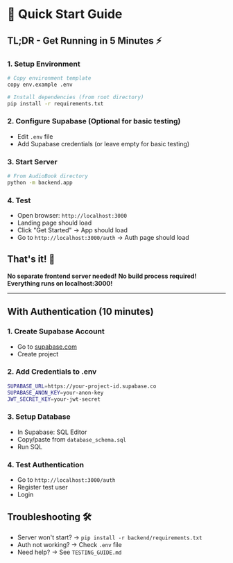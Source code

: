 # 🚀 Quick Start Guide

## **TL;DR - Get Running in 5 Minutes** ⚡

### 1. Setup Environment
```bash
# Copy environment template
copy env.example .env

# Install dependencies (from root directory)
pip install -r requirements.txt
```

### 2. Configure Supabase (Optional for basic testing)
- Edit `.env` file
- Add Supabase credentials (or leave empty for basic testing)

### 3. Start Server
```bash
# From AudioBook directory
python -m backend.app
```

### 4. Test
- Open browser: `http://localhost:3000`
- Landing page should load
- Click "Get Started" → App should load
- Go to `http://localhost:3000/auth` → Auth page should load

## **That's it!** 🎉

**No separate frontend server needed!**
**No build process required!** 
**Everything runs on localhost:3000!**

---

## **With Authentication (10 minutes)**

### 1. Create Supabase Account
- Go to [supabase.com](https://supabase.com)
- Create project

### 2. Add Credentials to .env
```bash
SUPABASE_URL=https://your-project-id.supabase.co
SUPABASE_ANON_KEY=your-anon-key
JWT_SECRET_KEY=your-jwt-secret
```

### 3. Setup Database
- In Supabase: SQL Editor
- Copy/paste from `database_schema.sql`
- Run SQL

### 4. Test Authentication
- Go to `http://localhost:3000/auth`
- Register test user
- Login

## **Troubleshooting** 🛠️
- Server won't start? → `pip install -r backend/requirements.txt`
- Auth not working? → Check `.env` file
- Need help? → See `TESTING_GUIDE.md` 